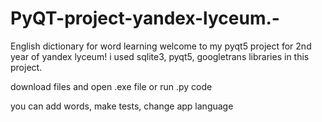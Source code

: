 # PyQT-project-yandex-lyceum.-
English dictionary for word learning
welcome to my pyqt5 project for 2nd year of yandex lyceum! 
i used sqlite3, pyqt5, googletrans libraries in this project.

download files and open .exe file or run .py code 

you can add words, make tests, change app language
